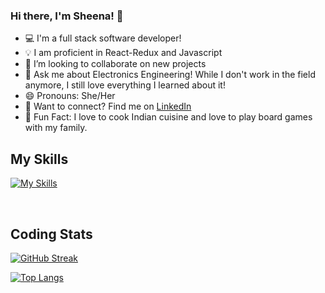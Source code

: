 ### Hi there, I'm Sheena! 👋

- 💻 I'm a full stack software developer!
- 💡 I am proficient in React-Redux and Javascript
- 👯 I’m looking to collaborate on new projects
- 💬 Ask me about Electronics Engineering! While I don't work in the field anymore, I still love everything I learned about it!
- 😄 Pronouns: She/Her
- 🔗 Want to connect? Find me on [LinkedIn][linkedin]
- 🎸 Fun Fact: I love to cook Indian cuisine and love to play board games with my family.


## My Skills
[![My Skills](https://skills.thijs.gg/icons?i=js,react,redux,express,nodejs,py,flask,html,css,vscode,postman,git,sqlite,matlab&perline=8&theme=light)](https://skills.thijs.gg)

<br />

## Coding Stats

[![GitHub Streak](https://streak-stats.demolab.com/?user=coderaries12&theme=transparent)](https://git.io/streak-stats)

[![Top Langs](https://github-readme-stats.vercel.app/api/top-langs/?username=coderaries12&layout=compact&count_private=true&theme=transparent)](https://github.com/anuraghazra/github-readme-stats)


[linkedin]: https://www.linkedin.com/in/sheena1204/







  
